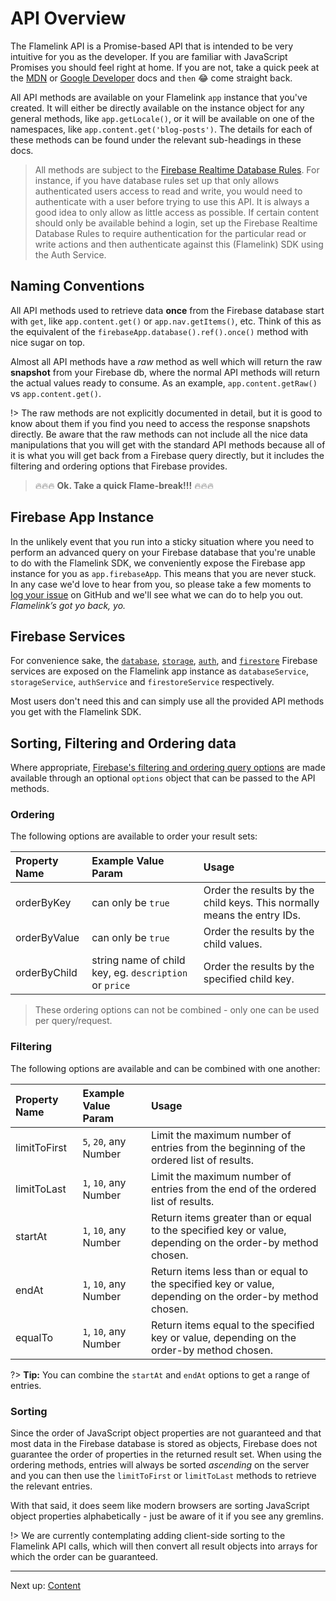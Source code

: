 # API Overview

The Flamelink API is a Promise-based API that is intended to be very intuitive for you as the developer. If you are familiar with JavaScript Promises you should feel right at home. If you are not, take a quick peek at the [MDN](https://developer.mozilla.org/en-US/docs/Web/JavaScript/Reference/Global_Objects/Promise) or [Google Developer](https://developers.google.com/web/fundamentals/getting-started/primers/promises) docs and `then` 😂 come straight back.

All API methods are available on your Flamelink `app` instance that you've created. It will either be directly available on the instance object for any general methods, like `app.getLocale()`, or it will be available on one of the namespaces, like `app.content.get('blog-posts')`. The details for each of these methods can be found under the relevant sub-headings in these docs.

> All methods are subject to the [Firebase Realtime Database Rules](https://firebase.google.com/docs/database/security/). For instance, if you have database rules set up that only allows authenticated users access to read and write, you would need to authenticate with a user before trying to use this API. It is always a good idea to only allow as little access as possible. If certain content should only be available behind a login, set up the Firebase Realtime Database Rules to require authentication for the particular read or write actions and then authenticate against this (Flamelink) SDK using the Auth Service.

## Naming Conventions

All API methods used to retrieve data **once** from the Firebase database start with `get`, like `app.content.get()` or `app.nav.getItems()`, etc. Think of this as the equivalent of the `firebaseApp.database().ref().once()` method with nice sugar on top.

Almost all API methods have a _raw_ method as well which will return the raw **snapshot** from your Firebase db, where the normal API methods will return the actual values ready to consume. As an example, `app.content.getRaw()` vs `app.content.get()`.

!> The raw methods are not explicitly documented in detail, but it is good to know about them if you find you need to access the response snapshots directly. Be aware that the raw methods can not include all the nice data manipulations that you will get with the standard API methods because all of it is what you will get back from a Firebase query directly, but it includes the filtering and ordering options that Firebase provides.

> 🔥🔥🔥 **Ok. Take a quick Flame-break!!!** 🔥🔥🔥

## Firebase App Instance

In the unlikely event that you run into a sticky situation where you need to perform an advanced query on your Firebase database that you're unable to do with the Flamelink SDK, we conveniently expose the Firebase app instance for you as `app.firebaseApp`. This means that you are never stuck. In any case we'd love to hear from you, so please take a few moments to [log your issue](https://github.com/flamelink/flamelink-js-sdk/issues) on GitHub and we'll see what we can do to help you out. _Flamelink’s got yo back, yo._

## Firebase Services

For convenience sake, the [`database`](https://firebase.google.com/docs/database/), [`storage`](https://firebase.google.com/docs/storage/), [`auth`](https://firebase.google.com/docs/auth/), and [`firestore`](https://firebase.google.com/docs/firestore/) Firebase services are exposed on the Flamelink app instance as `databaseService`, `storageService`, `authService` and `firestoreService` respectively.

Most users don't need this and can simply use all the provided API methods you get with the Flamelink SDK.

## Sorting, Filtering and Ordering data

Where appropriate, [Firebase's filtering and ordering query options](https://firebase.google.com/docs/database/web/lists-of-data#sorting_and_filtering_data) are made available through an optional `options` object that can be passed to the API methods.

### Ordering

The following options are available to order your result sets:

| Property Name | Example Value Param                                    | Usage                                                                   |
| :------------ | :----------------------------------------------------- | :---------------------------------------------------------------------- |
| orderByKey    | can only be `true`                                     | Order the results by the child keys. This normally means the entry IDs. |
| orderByValue  | can only be `true`                                     | Order the results by the child values.                                  |
| orderByChild  | string name of child key, eg. `description` or `price` | Order the results by the specified child key.                           |

> These ordering options can not be combined - only one can be used per query/request.

### Filtering

The following options are available and can be combined with one another:

| Property Name | Example Value Param   | Usage                                                                                                      |
| :------------ | :-------------------- | :--------------------------------------------------------------------------------------------------------- |
| limitToFirst  | `5`, `20`, any Number | Limit the maximum number of entries from the beginning of the ordered list of results.                     |
| limitToLast   | `1`, `10`, any Number | Limit the maximum number of entries from the end of the ordered list of results.                           |
| startAt       | `1`, `10`, any Number | Return items greater than or equal to the specified key or value, depending on the order-by method chosen. |
| endAt         | `1`, `10`, any Number | Return items less than or equal to the specified key or value, depending on the order-by method chosen.    |
| equalTo       | `1`, `10`, any Number | Return items equal to the specified key or value, depending on the order-by method chosen.                 |

?> **Tip:** You can combine the `startAt` and `endAt` options to get a range of entries.

### Sorting

Since the order of JavaScript object properties are not guaranteed and that most data in the Firebase database is stored as objects, Firebase does not guarantee the order of properties in the returned result set. When using the ordering methods, entries will always be sorted _ascending_ on the server and you can then use the `limitToFirst` or `limitToLast` methods to retrieve the relevant entries.

With that said, it does seem like modern browsers are sorting JavaScript object properties alphabetically - just be aware of it if you see any gremlins.

!> We are currently contemplating adding client-side sorting to the Flamelink API calls, which will then convert all result objects into arrays for which the order can be guaranteed.

---

Next up: [Content](/content)
